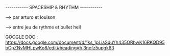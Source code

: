 ----------- SPACESHIP & RHYTHM -----------

--> par arturo et louison 

--> entre jeu de rythme et bullet hell

GOOGLE DOC : https://docs.google.com/document/d/1ks_1pLiaSduYh435ORbwK16RKQD95bCpZNvMHLpwKo8/edit#heading=h.3nefz5upgk63
